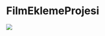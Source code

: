 # FilmEklemeProjesi
<img src="https://user-images.githubusercontent.com/58556840/160382096-8c73ab3c-ba60-431e-b356-d1b2b1964efb.png">
